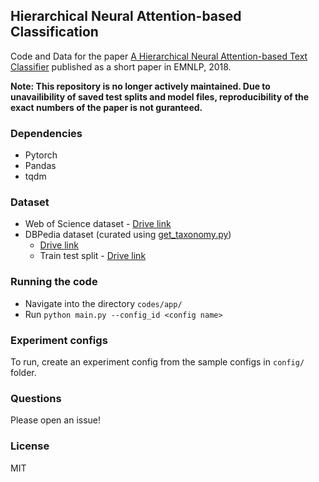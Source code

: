 ## Hierarchical Neural Attention-based Classification

Code and Data for the paper [A Hierarchical Neural Attention-based Text Classifier](http://www.aclweb.org/anthology/D18-1094) published as a short paper in EMNLP, 2018.

**Note: This repository is no longer actively maintained. Due to unavailibility of saved test splits and model files, reproducibility of the exact numbers of the paper is not guranteed.**

### Dependencies

- Pytorch
- Pandas
- tqdm


### Dataset

- Web of Science dataset - [Drive link](https://drive.google.com/file/d/19vJLoo8g1E18pq2prmrFpFlXvsSoP1YE/view?usp=sharing)
- DBPedia dataset (curated using [get_taxonomy.py](https://github.com/koustuvsinha/hier-class/blob/master/data/get_taxonomy.py))
    - [Drive link](https://drive.google.com/file/d/1AloTMDSlujNu086UBeSGTeR1DyYwqPEW/view?usp=sharing)
    - Train test split - [Drive link](https://drive.google.com/open?id=1Yi3GnYe-I2F_jghK3Y3yHJpphHKDZhUE)

### Running the code

- Navigate into the directory `codes/app/`
- Run `python main.py --config_id <config name>`

### Experiment configs

To run, create an experiment config from the sample configs in `config/` folder.

### Questions

Please open an issue!

### License

MIT

